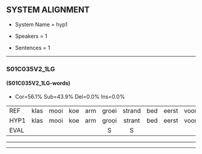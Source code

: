 
## SYSTEM ALIGNMENT

- System Name = hyp1

- Speakers = 1

- Sentences = 1

---

### S01C035V2_1LG

#### (S01C035V2_1LG-words)

- Cor=56.1%	Sub=43.9%	Del=0.0%	Ins=0.0%

|  |  |  |  |  |  |  |  |  |  |  |  |  |  |  |  |  |  |  |  |  |  |  |  |  |  |  |  |  |  |  |  |  |  |  |  |  |  |  |  |  |  |
|:--- |:---:|:---:|:---:|:---:|:---:|:---:|:---:|:---:|:---:|:---:|:---:|:---:|:---:|:---:|:---:|:---:|:---:|:---:|:---:|:---:|:---:|:---:|:---:|:---:|:---:|:---:|:---:|:---:|:---:|:---:|:---:|:---:|:---:|:---:|:---:|:---:|:---:|:---:|:---:|:---:|:---:|
| REF | klas | mooi | koe | arm | groei | strand | bed | eerst | voor | draai | sjaal | herfst | duur | straat | leeuw | clown | hoek | krant | hout | vriend | gauw | chips | groen | feest | reis | jas | * | huis | paard | vijf | muts | nieuw | kind | bang | oog | zacht | schoen | plas | neus | knoop | plank |
| HYP1 | klas | mooi | koe | arm | grooi | strant | bed | eerst | voor | traai | slaal | huift | duur | straat | leeuw | kloon | hook | krant | hult | vriend | kel | ships | groen | est | res | jas | hali | huis | part | veer | mut | nieuw | kind | bang | oog | zacht | schoen | plas | nuis | knoop | lan |
| EVAL |  |  |  |  | S | S |  |  |  | S | S | S |  |  |  | S | S |  | S |  | S | S |  | S | S |  | S |  | S | S | S |  |  |  |  |  |  |  | S |  | S |
---

---
